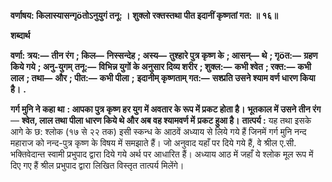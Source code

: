 **वर्णाषय: किलास्यासन्गृöतोऽनुयुगं तनू: ।** **शुक्लो रक्तस्तथा पीत इदानीं कृष्णतां गत: ॥ १६॥** 

**शब्दार्थ** 

**वर्णा: त्रय:—** **तीन रंग** **; किल—** **निस्सन्देह** **; अस्य—** **तुश्हारे पुत्र कृष्ण के** **; आसन्—** **थे** **; गृöत:—** **ग्रहण किये गये** **; अनु-युगम्** **तनू:—** **विभिन्न युगों के अनुसार दिव्य शरीर** **; शुक्ल:—** **कभी श्वेत** **; रक्त:—** **कभी लाल** **; तथा—** **और** **; पीत:—** **कभी पीला** **;** **इदानीम् कृष्णताम् गत:—** **सश्प्रति उसने श्याम वर्ण धारण किया है।** **.** 

**गर्ग मुनि ने कहा था** **: आपका पुत्र कृष्ण हर युग में अवतार के रूप में प्रकट होता है।** **भूतकाल में उसने तीन रंग** — **श्वेत, लाल तथा पीला धारण किये थे और अब वह श्यामवर्ण में** **प्रकट हुआ है।** **तात्पर्य :** यह तथा इसके आगे के छ: श्लोक (१७ से २२ तक) इसी स्कन्ध के आठवें अध्याय से लिये गये हैं जिनमें गर्ग मुनि नन्द महाराज को नन्द-पुत्र कृष्ण के विषय में समझाते हैं। जो अनुवाद यहाँ पर दिये गये हैं, वे श्रील ए.सी. भक्तिवेदान्त स्वामी प्रभुपाद द्वारा दिये गये अर्थ पर आधारित हैं। अध्याय आठ में जहाँ ये श्लोक मूल रूप में दिए गए हैं श्रील प्रभुपाद द्वारा लिखित विस्तृत तात्पर्य मिलेंगे।  